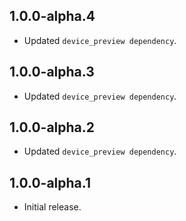 ## 1.0.0-alpha.4

* Updated `device_preview dependency`.

## 1.0.0-alpha.3

* Updated `device_preview dependency`.

## 1.0.0-alpha.2

* Updated `device_preview dependency`.

## 1.0.0-alpha.1

* Initial release.
